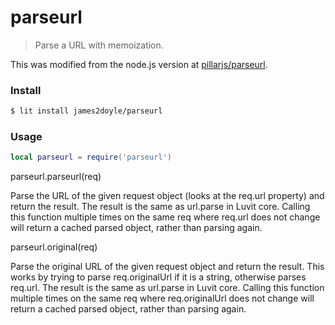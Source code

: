 parseurl
========

> Parse a URL with memoization.

This was modified from the node.js version at [pillarjs/parseurl](https://github.com/pillarjs/parseurl).

### Install

```sh
$ lit install james2doyle/parseurl
```

### Usage

```lua
local parseurl = require('parseurl')
```

parseurl.parseurl(req)

Parse the URL of the given request object (looks at the req.url property) and return the result. The result is the same as url.parse in Luvit core. Calling this function multiple times on the same req where req.url does not change will return a cached parsed object, rather than parsing again.

parseurl.original(req)

Parse the original URL of the given request object and return the result. This works by trying to parse req.originalUrl if it is a string, otherwise parses req.url. The result is the same as url.parse in Luvit core. Calling this function multiple times on the same req where req.originalUrl does not change will return a cached parsed object, rather than parsing again.